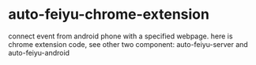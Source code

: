 # auto-feiyu-chrome-extension
 connect event from android phone with a specified webpage. here is chrome extension code, see other two component: auto-feiyu-server and auto-feiyu-android

